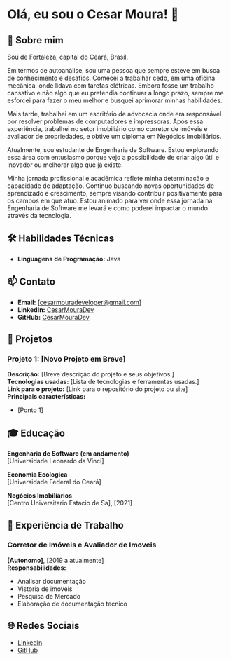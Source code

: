 
# Olá, eu sou o Cesar Moura! 👋

## 🚀 Sobre mim
Sou de Fortaleza, capital do Ceará, Brasil.

Em termos de autoanálise, sou uma pessoa que sempre esteve em busca de conhecimento e desafios. Comecei a trabalhar cedo, em uma oficina mecânica, onde lidava com tarefas elétricas. Embora fosse um trabalho cansativo e não algo que eu pretendia continuar a longo prazo, sempre me esforcei para fazer o meu melhor e busquei aprimorar minhas habilidades.

Mais tarde, trabalhei em um escritório de advocacia onde era responsável por resolver problemas de computadores e impressoras. Após essa experiência, trabalhei no setor imobiliário como corretor de imóveis e avaliador de propriedades, e obtive um diploma em Negócios Imobiliários.

Atualmente, sou estudante de Engenharia de Software. Estou explorando essa área com entusiasmo porque vejo a possibilidade de criar algo útil e inovador ou melhorar algo que já existe.

Minha jornada profissional e acadêmica reflete minha determinação e capacidade de adaptação. Continuo buscando novas oportunidades de aprendizado e crescimento, sempre visando contribuir positivamente para os campos em que atuo. Estou animado para ver onde essa jornada na Engenharia de Software me levará e como poderei impactar o mundo através da tecnologia.

## 🛠 Habilidades Técnicas
- **Linguagens de Programação:** Java

## 📫 Contato
- **Email:** [cesarmouradeveloper@gmail.com]
- **LinkedIn:** [CesarMouraDev](https://www.linkedin.com/in/cesarmouradev)
- **GitHub:** [CesarMouraDev](https://github.com/cesarmouradev)

## 📂 Projetos
### Projeto 1: [Novo Projeto em Breve]
**Descrição:** [Breve descrição do projeto e seus objetivos.]  
**Tecnologias usadas:** [Lista de tecnologias e ferramentas usadas.]  
**Link para o projeto:** [Link para o repositório do projeto ou site]  
**Principais características:**
- [Ponto 1]



## 🎓 Educação


**Engenharia de Software (em andamento)**  
[Universidade Leonardo da Vinci]

**Economia Ecologica**  
[Universidade Federal do Ceará]

**Negócios Imobiliários**  
[Centro Universitario Estacio de Sa], [2021]

## 💼 Experiência de Trabalho
### Corretor de Imóveis e Avaliador de Imoveis
**[Autonomo]**, [2019 a atualmente]  
**Responsabilidades:**
- Analisar documentação
- Vistoria de imoveis
- Pesquisa de Mercado
- Elaboração de documentação tecnico


## 🌐 Redes Sociais
- [LinkedIn](https://www.linkedin.com/in/cesarmouradev)
- [GitHub](https://github.com/cesarmouradev)
